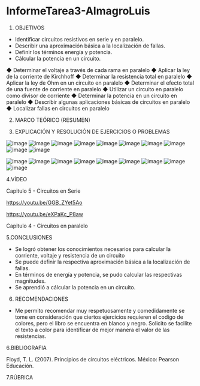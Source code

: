 # InformeTarea3-AlmagroLuis

1. OBJETIVOS
- Identificar circuitos resistivos en serie y en paralelo.
- Describir una aproximación básica a la localización de fallas.
- Definir los términos energía y potencia.
- Cálcular la potencia en un circuito.


◆ Determinar el voltaje a través de cada rama en
paralelo
◆ Aplicar la ley de la corriente de Kirchhoff
◆ Determinar la resistencia total en paralelo
◆ Aplicar la ley de Ohm en un circuito en paralelo
◆ Determinar el efecto total de una fuente de
corriente en paralelo
◆ Utilizar un circuito en paralelo como divisor de
corriente
◆ Determinar la potencia en un circuito en paralelo
◆ Describir algunas aplicaciones básicas de circuitos
en paralelo
◆ Localizar fallas en circuitos en paralelo

2. MARCO TEÓRICO (RESUMEN)

3. EXPLICACIÓN Y RESOLUCIÓN DE EJERCICIOS O PROBLEMAS

![image](https://user-images.githubusercontent.com/105899463/173258148-55216ddb-ae7a-4507-a118-871a4d80fb96.png)
![image](https://user-images.githubusercontent.com/105899463/173258156-26e65dff-f692-4a73-b994-21215a8fab15.png)
![image](https://user-images.githubusercontent.com/105899463/173258168-6f110751-fa3f-4459-b8d2-d9791ce63c6a.png)
![image](https://user-images.githubusercontent.com/105899463/173258177-830e9b47-ffdf-4c45-aaa1-5fd12053023d.png)
![image](https://user-images.githubusercontent.com/105899463/173258184-ccb84959-b57a-49ef-9638-f2176d43fbd7.png)
![image](https://user-images.githubusercontent.com/105899463/173258191-17153891-9505-4e2c-81b2-c233f96ab464.png)
![image](https://user-images.githubusercontent.com/105899463/173258197-8c776479-d8f6-4401-bd42-505008348596.png)
![image](https://user-images.githubusercontent.com/105899463/173258220-8ad5ebd1-9d06-4756-935a-dae115d945bd.png)
![image](https://user-images.githubusercontent.com/105899463/173258229-d051b34b-0393-4a8f-a00b-a5636ff77349.png)
![image](https://user-images.githubusercontent.com/105899463/173258245-335f36b5-a29f-424d-a83f-b0473f8c8e38.png)

![image](https://user-images.githubusercontent.com/105899463/173258258-edbf55b8-d493-4f55-869c-8981f974056d.png)
![image](https://user-images.githubusercontent.com/105899463/173258288-2568afa9-8aaf-4060-b744-336f9737484b.png)
![image](https://user-images.githubusercontent.com/105899463/173258301-7cb29236-3b85-4cda-826a-2c3075e88ffd.png)
![image](https://user-images.githubusercontent.com/105899463/173258312-05fe0742-05cf-4023-aeda-0e82e0a8192e.png)
![image](https://user-images.githubusercontent.com/105899463/173258320-0f97c494-ed8e-4f61-a5d7-d581cef73055.png)
![image](https://user-images.githubusercontent.com/105899463/173258343-f76b44ba-fa75-4b16-b0a5-201055eb7015.png)
![image](https://user-images.githubusercontent.com/105899463/173258356-aec86279-daaa-4f20-9caa-c499ba6d1604.png)
![image](https://user-images.githubusercontent.com/105899463/173258366-c000cec8-679f-490a-aab4-2a01203caf95.png)
![image](https://user-images.githubusercontent.com/105899463/173258390-41c69552-5f40-405f-ac1c-5f3d97655c2b.png)



4.VÍDEO

Capitulo 5 - Circuitos en Serie

https://youtu.be/GGB_ZYet5Ao

https://youtu.be/eXPaKc_P8aw

Capitulo 4 - Circuitos en paralelo

5.CONCLUSIONES
- Se logró obtener los conocimientos necesarios para calcular la corriente, voltaje y resistencia de un circuito
- Se puede definir  la respectiva aproximación básica a la localización de fallas.
- En términos de energía y potencia, se pudo calcular las respectivas magnitudes.
- Se aprendió a cálcular la potencia en un circuito.

6. RECOMENDACIONES
- Me permito recomendar muy respetuosamente y comedidamente se tome en consideración que ciertos ejercicios requieren el codigo de colores, pero el libro se encuentra en blanco y negro. Solicito se facilite el texto a color para identificar de mejor manera el valor de las resistencias.


6.BIBLIOGRAFIA

Floyd, T. L. (2007). Principios de circuitos eléctricos. México: Pearson Educación.


7.RÚBRICA

